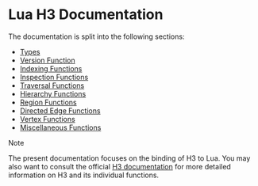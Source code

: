 # Lua H3 Documentation

The documentation is split into the following sections:

* [Types](Types.md)
* [Version Function](Version.md)
* [Indexing Functions](Indexing.md)
* [Inspection Functions](Inspection.md)
* [Traversal Functions](Traversal.md)
* [Hierarchy Functions](Hierarchy.md)
* [Region Functions](Region.md)
* [Directed Edge Functions](DirectedEdge.md)
* [Vertex Functions](Vertex.md)
* [Miscellaneous Functions](Miscellaneous.md)

> [!NOTE]
> The present documentation focuses on the binding of H3 to Lua. You may also want to consult the
> official [H3 documentation](https://h3geo.org/docs/) for more detailed information on H3 and
> its individual functions.
